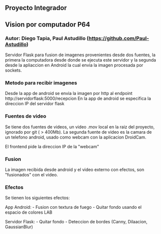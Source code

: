 ## Proyecto Integrador

## Vision por computador P64

### Autor: Diego Tapia, Paul Astudillo (https://github.com/Paul-Astudillo)

Servidor Flask para fusion de imagenes provenientes desde dos fuentes, la primera la computadora desde donde se ejecuta este servidor y la segunda desde la apliaccion en Android la cual envia la imagen procesada por sockets.

### Metodo para recibir imagenes
Desde la app de android se envia la imagen por http al endpoint http://servidorflask:5000/recepcion
En la app de android se especifica la direccion IP del servidor flask

### Fuentes de video
Se tiene dos fuentes de videos, un video .mov local en la raiz del proyecto, ignorado por git ( > 400Mb). 
La segunda fuente de video es la camara de un telefono android, usado como webcam con la aplicacion DroidCam.

El frontend pide la direccion IP de la "webcam"

### Fusion 
La imagen recibida desde android y el video externo con efectos, son "fusionados" con el video.

### Efectos

Se tienen los siguientes efectos:

App Android:
    - Fusion con textura de fuego
    - Quitar fondo usando el espacio de colores LAB

Servidor Flask:
    - Quitar fondo
    - Deteccion de bordes (Canny, Dilaacion, GaussianBlur)
    







